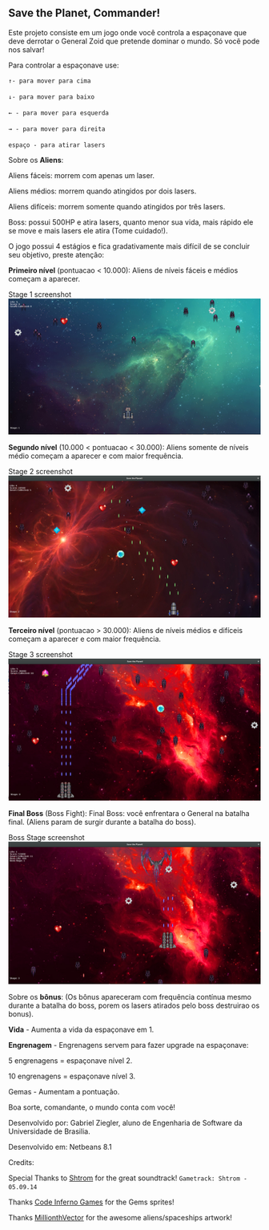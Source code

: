 ## Save the Planet, Commander!

Este projeto consiste em um jogo onde você controla a espaçonave que deve derrotar o  General Zoid que pretende dominar o mundo. Só você pode nos salvar! 
 
Para controlar a espaçonave use:
```
↑- para mover para cima
 
↓- para mover para baixo
 
← - para mover para esquerda
 
→ - para mover para direita

espaço - para atirar lasers
```

Sobre os **Aliens**:

Aliens fáceis: morrem com apenas um laser.

Aliens médios: morrem quando atingidos por dois lasers.

Aliens difíceis: morrem somente quando atingidos por três lasers.

Boss: possui 500HP e atira lasers, quanto menor sua vida, mais rápido ele se move e mais lasers ele atira (Tome cuidado!).

O jogo possui 4 estágios e fica gradativamente mais difícil de se concluir seu objetivo, preste atenção:

**Primeiro nível** (pontuacao < 10.000): 
	Aliens de níveis fáceis e médios começam a aparecer.
	
Stage 1 screenshot ![](./images/screenshots/stage1.png)

**Segundo nível** (10.000 < pontuacao < 30.000):
	Aliens somente de níveis médio começam a aparecer e com maior frequência.
	
Stage 2 screenshot ![](./images/screenshots/stage2.png)

**Terceiro nível** (pontuacao > 30.000): 
	Aliens de níveis médios e difíceis começam a aparecer e com maior frequência.
	
Stage 3 screenshot ![](./images/screenshots/stage3.png)

**Final Boss** (Boss Fight):
	Final Boss: você enfrentara o General na batalha final. (Aliens param de surgir durante a batalha do boss).

Boss Stage screenshot ![](./images/screenshots/boss.png) 

Sobre os **bônus**:
(Os bônus apareceram com frequência contínua mesmo durante a batalha do boss, porem os lasers atirados pelo boss destruirao os bonus).

**Vida** - Aumenta a vida da espaçonave em 1.

**Engrenagem** - Engrenagens servem para fazer upgrade na espaçonave:

5 engrenagens = espaçonave nível 2.

10 engrenagens = espaçonave nível 3.

Gemas - Aumentam a pontuação.
 
Boa sorte, comandante, o mundo conta com você!

Desenvolvido por: Gabriel Ziegler, aluno de Engenharia de Software da Universidade de Brasilia.

Desenvolvido em: Netbeans 8.1



Credits:

Special Thanks to [Shtrom](https://soundcloud.com/shtrom/) for the great soundtrack!
```Gametrack: Shtrom - 05.09.14``` 

Thanks [Code Inferno Games](https://opengameart.org/users/codeinfernogames) for the Gems sprites!

Thanks [MillionthVector](http://millionthvector.blogspot.com.br/) for the awesome aliens/spaceships artwork!
